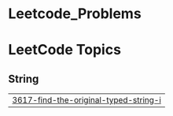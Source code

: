 # Leetcode_Problems
<!---LeetCode Topics Start-->
# LeetCode Topics
## String
|  |
| ------- |
| [3617-find-the-original-typed-string-i](https://github.com/Santa-28/Leetcode_Problems/tree/master/3617-find-the-original-typed-string-i) |
<!---LeetCode Topics End-->